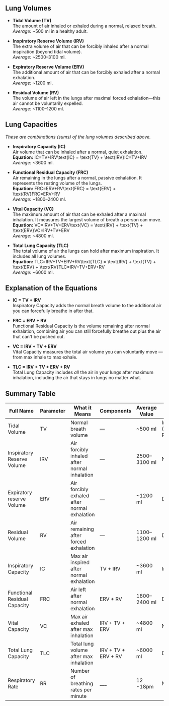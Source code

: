 ## Lung Volumes

- **Tidal Volume (TV)**  
    The amount of air inhaled or exhaled during a normal, relaxed breath.  
    _Average:_ ~500 ml in a healthy adult.
    
- **Inspiratory Reserve Volume (IRV)**  
    The extra volume of air that can be forcibly inhaled after a normal inspiration (beyond tidal volume).  
    _Average:_ ~2500–3100 ml.
    
- **Expiratory Reserve Volume (ERV)**  
    The additional amount of air that can be forcibly exhaled after a normal exhalation.  
    _Average:_ ~1200 ml.
    
- **Residual Volume (RV)**  
    The volume of air left in the lungs after maximal forced exhalation—this air cannot be voluntarily expelled.  
    _Average:_ ~1100–1200 ml.
    

## Lung Capacities

_These are combinations (sums) of the lung volumes described above._

- **Inspiratory Capacity (IC)**  
    Air volume that can be inhaled after a normal, quiet exhalation.  
    **Equation:** IC=TV+IRV\text{IC} = \text{TV} + \text{IRV}IC=TV+IRV  
    _Average:_ ~3600 ml.
    
- **Functional Residual Capacity (FRC)**  
    Air remaining in the lungs after a normal, passive exhalation. It represents the resting volume of the lungs.  
    **Equation:** FRC=ERV+RV\text{FRC} = \text{ERV} + \text{RV}FRC=ERV+RV  
    _Average:_ ~1800–2400 ml.
    
- **Vital Capacity (VC)**  
    The maximum amount of air that can be exhaled after a maximal inhalation. It measures the largest volume of breath a person can move.  
    **Equation:** VC=IRV+TV+ERV\text{VC} = \text{IRV} + \text{TV} + \text{ERV}VC=IRV+TV+ERV  
    _Average:_ ~4800 ml.
    
- **Total Lung Capacity (TLC)**  
    The total volume of air the lungs can hold after maximum inspiration. It includes all lung volumes.  
    **Equation:** TLC=IRV+TV+ERV+RV\text{TLC} = \text{IRV} + \text{TV} + \text{ERV} + \text{RV}TLC=IRV+TV+ERV+RV  
    _Average:_ ~6000 ml.
    

## Explanation of the Equations

- **IC = TV + IRV**  
    Inspiratory Capacity adds the normal breath volume to the additional air you can forcefully breathe in after that.
    
- **FRC = ERV + RV**  
    Functional Residual Capacity is the volume remaining after normal exhalation, combining air you can still forcefully breathe out plus the air that can't be pushed out.
    
- **VC = IRV + TV + ERV**  
    Vital Capacity measures the total air volume you can voluntarily move — from max inhale to max exhale.
    
- **TLC = IRV + TV + ERV + RV**  
    Total Lung Capacity includes _all_ the air in your lungs after maximum inhalation, including the air that stays in lungs no matter what.
    

## Summary Table

| Full Name                    | Parameter | What it Means                                | Components          | Average Value | During Pregnancy                   |
| ---------------------------- | --------- | -------------------------------------------- | ------------------- | ------------- | ---------------------------------- |
| Tidal Volume                 | TV        | Normal breath volume                         | —                   | ~500 ml       | Increases<br>(Due to Progesterone) |
| Inspiratory Reserve Volume   | IRV       | Air forcibly inhaled after normal inhalation | —                   | 2500–3100 ml  | Normal                             |
| Expiratory reserve Volume    | ERV       | Air forcibly exhaled after normal exhalation | —                   | ~1200 ml      | Decreases                          |
| Residual Volume              | RV        | Air remaining after forced exhalation        | —                   | 1100–1200 ml  | Decreases                          |
| Inspiratory Capacity         | IC        | Max air inspired after normal exhalation     | TV + IRV            | ~3600 ml      | Increases                          |
| Functional Residual Capacity | FRC       | Air left after normal exhalation             | ERV + RV            | 1800–2400 ml  | Decreases                          |
| Vital Capacity               | VC        | Max air exhaled after max inhalation         | IRV + TV + ERV      | ~4800 ml      | Normal                             |
| Total Lung Capacity          | TLC       | Total lung volume after max inhalation       | IRV + TV + ERV + RV | ~6000 ml      | Decreases                          |
| Respiratory Rate             | RR        | Number of breathing rates per minute         | ___                 | 12 -18pm      | Normal                             |
